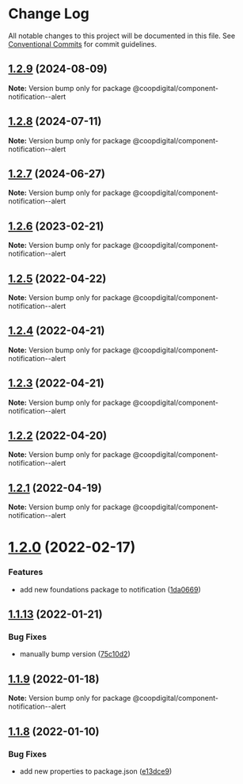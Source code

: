 # Change Log

All notable changes to this project will be documented in this file.
See [Conventional Commits](https://conventionalcommits.org) for commit guidelines.

## [1.2.9](https://github.com/coopdigital/coop-frontend/compare/@coopdigital/component-notification--alert@1.2.8...@coopdigital/component-notification--alert@1.2.9) (2024-08-09)

**Note:** Version bump only for package @coopdigital/component-notification--alert





## [1.2.8](https://github.com/coopdigital/coop-frontend/compare/@coopdigital/component-notification--alert@1.2.7...@coopdigital/component-notification--alert@1.2.8) (2024-07-11)

**Note:** Version bump only for package @coopdigital/component-notification--alert





## [1.2.7](https://github.com/coopdigital/coop-frontend/compare/@coopdigital/component-notification--alert@1.2.6...@coopdigital/component-notification--alert@1.2.7) (2024-06-27)

**Note:** Version bump only for package @coopdigital/component-notification--alert





## [1.2.6](https://github.com/coopdigital/coop-frontend/compare/@coopdigital/component-notification--alert@1.2.5...@coopdigital/component-notification--alert@1.2.6) (2023-02-21)

**Note:** Version bump only for package @coopdigital/component-notification--alert





## [1.2.5](https://github.com/coopdigital/coop-frontend/compare/@coopdigital/component-notification--alert@1.2.4...@coopdigital/component-notification--alert@1.2.5) (2022-04-22)

**Note:** Version bump only for package @coopdigital/component-notification--alert





## [1.2.4](https://github.com/coopdigital/coop-frontend/compare/@coopdigital/component-notification--alert@1.2.3...@coopdigital/component-notification--alert@1.2.4) (2022-04-21)

**Note:** Version bump only for package @coopdigital/component-notification--alert





## [1.2.3](https://github.com/coopdigital/coop-frontend/compare/@coopdigital/component-notification--alert@1.2.2...@coopdigital/component-notification--alert@1.2.3) (2022-04-21)

**Note:** Version bump only for package @coopdigital/component-notification--alert





## [1.2.2](https://github.com/coopdigital/coop-frontend/compare/@coopdigital/component-notification--alert@1.2.1...@coopdigital/component-notification--alert@1.2.2) (2022-04-20)

**Note:** Version bump only for package @coopdigital/component-notification--alert





## [1.2.1](https://github.com/coopdigital/coop-frontend/compare/@coopdigital/component-notification--alert@1.2.0...@coopdigital/component-notification--alert@1.2.1) (2022-04-19)

**Note:** Version bump only for package @coopdigital/component-notification--alert





# [1.2.0](https://github.com/coopdigital/coop-frontend/compare/@coopdigital/component-notification--alert@1.1.13...@coopdigital/component-notification--alert@1.2.0) (2022-02-17)


### Features

* add new foundations package to notification ([1da0669](https://github.com/coopdigital/coop-frontend/commit/1da0669df566abe29d1f14d8ddf300e57b944b60))





## [1.1.13](https://github.com/coopdigital/coop-frontend/compare/@coopdigital/component-notification--alert@1.1.8...@coopdigital/component-notification--alert@1.1.13) (2022-01-21)


### Bug Fixes

* manually bump version ([75c10d2](https://github.com/coopdigital/coop-frontend/commit/75c10d2d1032d18d468c4ee8a0f6a43ea101623b))





## [1.1.9](https://github.com/coopdigital/coop-frontend/compare/@coopdigital/component-notification--alert@1.1.8...@coopdigital/component-notification--alert@1.1.9) (2022-01-18)

**Note:** Version bump only for package @coopdigital/component-notification--alert





## [1.1.8](https://github.com/coopdigital/coop-frontend/compare/@coopdigital/component-notification--alert@1.1.7...@coopdigital/component-notification--alert@1.1.8) (2022-01-10)


### Bug Fixes

* add new properties to package.json ([e13dce9](https://github.com/coopdigital/coop-frontend/commit/e13dce94798600b80da4d0183ce96331b91c72aa))
